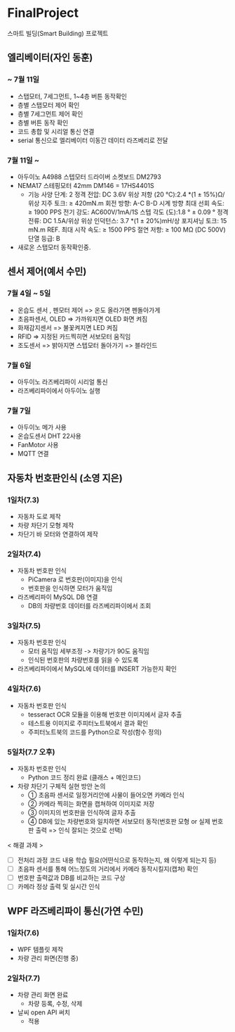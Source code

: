 # FinalProject
스마트 빌딩(Smart Building) 프로젝트

## 엘리베이터(자인 동훈)
### ~ 7월 11일
- 스탭모터, 7세그먼트, 1~4층 버튼 동작확인
- 층별 스탭모터 제어 확인
- 층별 7세그먼트 제어 확인
- 층별 버튼 동작 확인
- 코드 총합 및 시리얼 통신 연결
- serial 통신으로 엘리베이터 이동간 데이터 라즈베리로 전달

### 7월 11일 ~
- 아두이노 A4988 스텝모터 드라이버 소켓보드 DM2793
- NEMA17 스테핑모터 42mm DM146   = 17HS4401S
  - 기능 사양
단계: 2
정격 전압: DC 3.6V
위상 저항 (20 ℃):2.4 *(1 ± 15%)Ω/위상
지주 토크: ≥ 420mN.m
회전 방향: A-C B-D 시계 방향
최대 선회 속도: ≥ 1900 PPS
전기 강도: AC600V/1mA/1S
스텝 각도 (도):1.8 ° ± 0.09 °
정격 전류: DC 1.5A/위상
위상 인덕턴스: 3.7 *(1 ± 20%)mH/상
포지셔닝 토크: 15 mN.m REF.
최대 시작 속도: ≥ 1500 PPS
절연 저항: ≥ 100 MΩ (DC 500V)
단열 등급: B
- 새로온 스탭모터 동작확인중.


## 센서 제어(예서 수민)
### 7월 4일 ~ 5일
- 온습도 센서 , 펜모터 제어 => 온도 올라가면 펜돌아가게
- 초음파센서, OLED => 가까워지면 OLED 화면 켜짐
- 화재감지센서 => 불꽃켜지면 LED 켜짐
- RFID => 지정된 카드찍히면 서보모터 움직임
- 조도센서 => 밝아지면 스텝모터 돌아가기 => 블라인드

### 7월 6일
- 아두이노 라즈베리파이 시리얼 통신
- 라즈베리파이에서 아두이노 실행

### 7월 7일
- 아두이노 메가 사용
- 온습도센서 DHT 22사용
- FanMotor 사용
- MQTT 연결
  

## 자동차 번호판인식 (소영 지은)
### 1일차(7.3)
- 자동차 도로 제작
- 차량 차단기 모형 제작
- 차단기 바 모터와 연결하여 제작

### 2일차(7.4)
- 자동차 번호판 인식
  - PiCamera 로 번호판(이미지)을 인식
  - 번호판을 인식하면 모터가 움직임
- 라즈베리파이 MySQL DB 연결
  - DB의 차량번호 데이터를 라즈베리파이에서 조회

### 3일차(7.5)
- 자동차 번호판 인식
  - 모터 움직임 세부조정 -> 차량기가 90도 움직임
  - 인식된 번호판의 차량번호를 읽을 수 있도록
- 라즈베리파이에서 MySQL에 데이터를 INSERT 가능한지 확인

### 4일차(7.6)
- 자동차 번호판 인식
  - tesseract OCR 모듈을 이용해 번호판 이미지에서 글자 추출
  - 테스트용 이미지로 주피터노트북에서 결과 확인
  - 주피터노트북의 코드를 Python으로 작성(함수 정의)

### 5일차(7.7 오후)
- 자동차 번호판 인식
  - Python 코드 정리 완료 (클래스 + 메인코드)
- 차량 차단기 구체적 실현 방안 논의
  - ① 초음파 센서로 일정거리안에 사물이 들어오면 카메라 인식
  - ② 카메라 찍히는 화면을 캡쳐하여 이미지로 저장
  - ③ 이미지의 번호판을 인식하여 글자 추출
  - ④ DB에 있는 차량번호와 일치하면 서보모터 동작(번호판 모형 or 실제 번호판 출력 => 인식 잘되는 것으로 선택)

< 해결 과제 >
- [ ] 전처리 과정 코드 내용 학습 필요(어떤식으로 동작하는지, 왜 이렇게 되는지 등)
- [ ] 초음파 센서를 통해 어느정도의 거리에서 카메라 동작시킬지(캡쳐) 확인
- [ ] 번호판 출력값과 DB를 비교하는 코드 구상
- [ ] 카메라 정상 출력 및 실시간 인식

## WPF 라즈베리파이 통신(가연 수민)
### 1일차(7.6)
- WPF 템플릿 제작
- 차량 관리 화면(진행 중)
### 2일차(7.7)
- 차량 관리 화면 완료
	- 차량 등록, 수정, 삭제
- 날씨 open API 써치
  	- 적용
